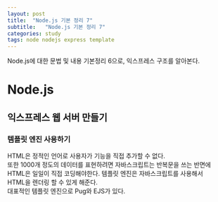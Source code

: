 ```yaml
---
layout: post
title:  "Node.js 기본 정리 7"
subtitle:   "Node.js 기본 정리 7"
categories: study
tags: node nodejs express template
---
```


Node.js에 대한 문법 및 내용 기본정리 6으로, 익스프레스 구조를 알아본다.

# Node.js

## 익스프레스 웹 서버 만들기

### 템플릿 엔진 사용하기

HTML은 정적인 언어로 사용자가 기능을 직접 추가할 수 없다.  
또한 1000개 정도의 데이터를 표현하려면 자바스크립트는 반복문을 쓰는 반면에  
HTML은 일일이 직접 코딩해야한다. 템플릿 엔진은 자바스크립트를 사용해서  
HTML을 렌더링 할 수 있게 해준다.  
대표적인 템플릿 엔진으로 Pug와 EJS가 있다.  

